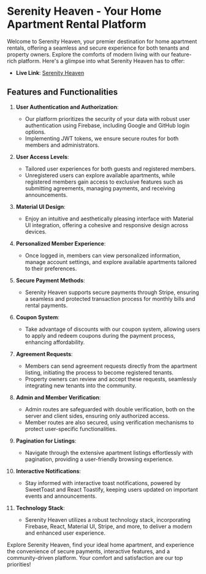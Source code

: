 # Serenity Heaven - Your Home Apartment Rental Platform

Welcome to Serenity Heaven, your premier destination for home apartment rentals, offering a seamless and secure experience for both tenants and property owners. Explore the comforts of modern living with our feature-rich platform. Here's a glimpse into what Serenity Heaven has to offer:

- **Live Link**: [Serenity Heaven](https://serenity-heaven-client-c3712.web.app/)

## Features and Functionalities

1. **User Authentication and Authorization**:
   - Our platform prioritizes the security of your data with robust user authentication using Firebase, including Google and GitHub login options.
   - Implementing JWT tokens, we ensure secure routes for both members and administrators.

2. **User Access Levels**:
   - Tailored user experiences for both guests and registered members.
   - Unregistered users can explore available apartments, while registered members gain access to exclusive features such as submitting agreements, managing payments, and receiving announcements.

3. **Material UI Design**:
   - Enjoy an intuitive and aesthetically pleasing interface with Material UI integration, offering a cohesive and responsive design across devices.

4. **Personalized Member Experience**:
   - Once logged in, members can view personalized information, manage account settings, and explore available apartments tailored to their preferences.

5. **Secure Payment Methods**:
   - Serenity Heaven supports secure payments through Stripe, ensuring a seamless and protected transaction process for monthly bills and rental payments.

6. **Coupon System**:
   - Take advantage of discounts with our coupon system, allowing users to apply and redeem coupons during the payment process, enhancing affordability.

7. **Agreement Requests**:
   - Members can send agreement requests directly from the apartment listing, initiating the process to become registered tenants.
   - Property owners can review and accept these requests, seamlessly integrating new tenants into the community.

8. **Admin and Member Verification**:
   - Admin routes are safeguarded with double verification, both on the server and client sides, ensuring only authorized access.
   - Member routes are also secured, using verification mechanisms to protect user-specific functionalities.

9. **Pagination for Listings**:
   - Navigate through the extensive apartment listings effortlessly with pagination, providing a user-friendly browsing experience.

10. **Interactive Notifications**:
    - Stay informed with interactive toast notifications, powered by SweetToast and React Toastify, keeping users updated on important events and announcements.

11. **Technology Stack**:
    - Serenity Heaven utilizes a robust technology stack, incorporating Firebase, React, Material UI, Stripe, and more, to deliver a modern and enhanced user experience.

Explore Serenity Heaven, find your ideal home apartment, and experience the convenience of secure payments, interactive features, and a community-driven platform. Your comfort and satisfaction are our top priorities!
